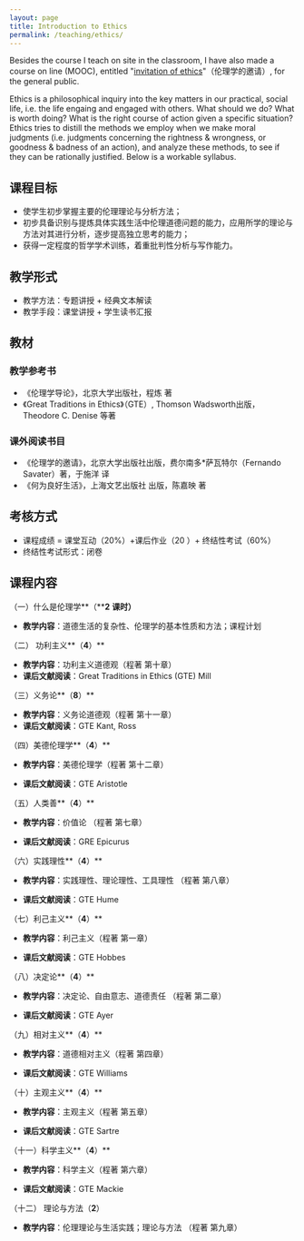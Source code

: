 ```yaml
---
layout: page
title: Introduction to Ethics 
permalink: /teaching/ethics/
---
```


Besides the course I teach on site in the classroom, I have also made a course on line (MOOC), entitled "[invitation of ethics](https://www.icourse163.org/course/HUST-1003443002)"（伦理学的邀请）, for the general public. 

Ethics is a philosophical inquiry into the key matters in our practical, social life, i.e. the life engaing and engaged with others. What should we do? What is worth doing? What is the right course of action given a specific situation? Ethics tries to distill the methods we employ when we make moral judgments (i.e. judgments concerning the rightness & wrongness, or goodness & badness of an action), and analyze these methods, to see if they can be rationally justified. Below is a workable syllabus. 



## 课程目标

- 使学生初步掌握主要的伦理理论与分析方法；
- 初步具备识别与提炼具体实践生活中伦理道德问题的能力，应用所学的理论与方法对其进行分析，逐步提高独立思考的能力；
- 获得一定程度的哲学学术训练，着重批判性分析与写作能力。

## 教学形式

- 教学方法：专题讲授 + 经典文本解读
- 教学手段：课堂讲授 + 学生读书汇报

## 教材

### 教学参考书

- 《伦理学导论》，北京大学出版社，程炼 著
- 《Great Traditions in Ethics》（GTE）, Thomson Wadsworth出版，Theodore C. Denise 等著

### 课外阅读书目

- 《伦理学的邀请》，北京大学出版社出版，费尔南多*萨瓦特尔（Fernando Savater）著，于施洋 译
- 《何为良好生活》，上海文艺出版社 出版，陈嘉映 著

## 考核方式

- 课程成绩 = 课堂互动（20%）+课后作业（20 ）+ 终结性考试（60%）
- 终结性考试形式：闭卷

## 课程内容

（一）什么是伦理学**（****2** **课时）** 
- **教学内容**：道德生活的复杂性、伦理学的基本性质和方法；课程计划

（二） 功利主义**（****4****）**
- **教学内容**：功利主义道德观（程著 第十章）
- **课后文献阅读**：Great Traditions in Ethics (GTE) Mill

（三）义务论**（****8****）** 
- **教学内容**：义务论道德观（程著 第十一章）
- **课后文献阅读**：GTE Kant, Ross

（四）美德伦理学**（****4****）**

- **教学内容**：美德伦理学（程著 第十二章）

- **课后文献阅读**：GTE Aristotle

（五）人类善**（****4****）** 

- **教学内容**：价值论 （程著 第七章）

- **课后文献阅读**：GRE Epicurus

（六）实践理性**（****4****）**

- **教学内容**：实践理性、理论理性、工具理性 （程著 第八章）

- **课后文献阅读**：GTE Hume

（七）利己主义**（****4****）** 

- **教学内容**：利己主义（程著 第一章）

- **课后文献阅读**：GTE Hobbes

（八）决定论**（****4****）** 

- **教学内容**：决定论、自由意志、道德责任 （程著 第二章）

- **课后文献阅读**：GTE Ayer

 （九）相对主义**（****4****）** 

- **教学内容**：道德相对主义（程著 第四章）

- **课后文献阅读**：GTE Williams

（十）主观主义**（****4****）** 

- **教学内容**：主观主义（程著 第五章）

- **课后文献阅读**：GTE Sartre

（十一）科学主义**（****4****）** 

- **教学内容**：科学主义（程著 第六章）

- **课后文献阅读**：GTE Mackie

（十二） 理论与方法（**2**）

- **教学内容**：伦理理论与生活实践；理论与方法 （程著 第九章）
